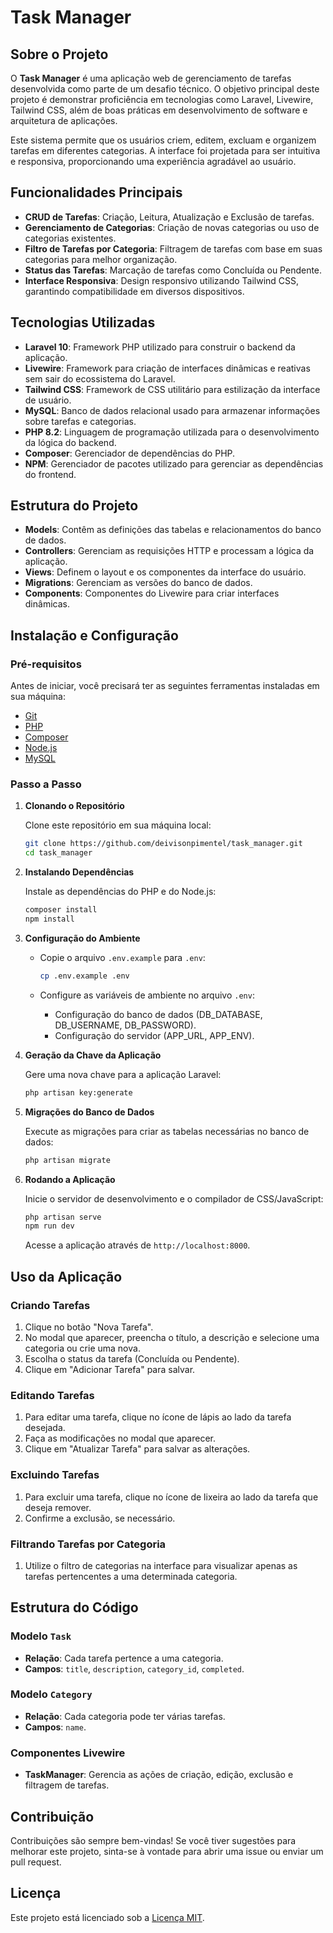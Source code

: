 
# Task Manager

## Sobre o Projeto

O **Task Manager** é uma aplicação web de gerenciamento de tarefas desenvolvida como parte de um desafio técnico. O objetivo principal deste projeto é demonstrar proficiência em tecnologias como Laravel, Livewire, Tailwind CSS, além de boas práticas em desenvolvimento de software e arquitetura de aplicações.

Este sistema permite que os usuários criem, editem, excluam e organizem tarefas em diferentes categorias. A interface foi projetada para ser intuitiva e responsiva, proporcionando uma experiência agradável ao usuário.

## Funcionalidades Principais

- **CRUD de Tarefas**: Criação, Leitura, Atualização e Exclusão de tarefas.
- **Gerenciamento de Categorias**: Criação de novas categorias ou uso de categorias existentes.
- **Filtro de Tarefas por Categoria**: Filtragem de tarefas com base em suas categorias para melhor organização.
- **Status das Tarefas**: Marcação de tarefas como Concluída ou Pendente.
- **Interface Responsiva**: Design responsivo utilizando Tailwind CSS, garantindo compatibilidade em diversos dispositivos.

## Tecnologias Utilizadas

- **Laravel 10**: Framework PHP utilizado para construir o backend da aplicação.
- **Livewire**: Framework para criação de interfaces dinâmicas e reativas sem sair do ecossistema do Laravel.
- **Tailwind CSS**: Framework de CSS utilitário para estilização da interface de usuário.
- **MySQL**: Banco de dados relacional usado para armazenar informações sobre tarefas e categorias.
- **PHP 8.2**: Linguagem de programação utilizada para o desenvolvimento da lógica do backend.
- **Composer**: Gerenciador de dependências do PHP.
- **NPM**: Gerenciador de pacotes utilizado para gerenciar as dependências do frontend.

## Estrutura do Projeto

- **Models**: Contêm as definições das tabelas e relacionamentos do banco de dados.
- **Controllers**: Gerenciam as requisições HTTP e processam a lógica da aplicação.
- **Views**: Definem o layout e os componentes da interface do usuário.
- **Migrations**: Gerenciam as versões do banco de dados.
- **Components**: Componentes do Livewire para criar interfaces dinâmicas.

## Instalação e Configuração

### Pré-requisitos

Antes de iniciar, você precisará ter as seguintes ferramentas instaladas em sua máquina:

- [Git](https://git-scm.com)
- [PHP](https://www.php.net)
- [Composer](https://getcomposer.org)
- [Node.js](https://nodejs.org)
- [MySQL](https://www.mysql.com)

### Passo a Passo

1. **Clonando o Repositório**

   Clone este repositório em sua máquina local:

   ```bash
   git clone https://github.com/deivisonpimentel/task_manager.git
   cd task_manager
   ```

2. **Instalando Dependências**

   Instale as dependências do PHP e do Node.js:

   ```bash
   composer install
   npm install
   ```

3. **Configuração do Ambiente**

   - Copie o arquivo `.env.example` para `.env`:

     ```bash
     cp .env.example .env
     ```

   - Configure as variáveis de ambiente no arquivo `.env`:

     - Configuração do banco de dados (DB_DATABASE, DB_USERNAME, DB_PASSWORD).
     - Configuração do servidor (APP_URL, APP_ENV).

4. **Geração da Chave da Aplicação**

   Gere uma nova chave para a aplicação Laravel:

   ```bash
   php artisan key:generate
   ```

5. **Migrações do Banco de Dados**

   Execute as migrações para criar as tabelas necessárias no banco de dados:

   ```bash
   php artisan migrate
   ```

6. **Rodando a Aplicação**

   Inicie o servidor de desenvolvimento e o compilador de CSS/JavaScript:

   ```bash
   php artisan serve
   npm run dev
   ```

   Acesse a aplicação através de `http://localhost:8000`.

## Uso da Aplicação

### Criando Tarefas

1. Clique no botão "Nova Tarefa".
2. No modal que aparecer, preencha o título, a descrição e selecione uma categoria ou crie uma nova.
3. Escolha o status da tarefa (Concluída ou Pendente).
4. Clique em "Adicionar Tarefa" para salvar.

### Editando Tarefas

1. Para editar uma tarefa, clique no ícone de lápis ao lado da tarefa desejada.
2. Faça as modificações no modal que aparecer.
3. Clique em "Atualizar Tarefa" para salvar as alterações.

### Excluindo Tarefas

1. Para excluir uma tarefa, clique no ícone de lixeira ao lado da tarefa que deseja remover.
2. Confirme a exclusão, se necessário.

### Filtrando Tarefas por Categoria

1. Utilize o filtro de categorias na interface para visualizar apenas as tarefas pertencentes a uma determinada categoria.

## Estrutura do Código

### Modelo `Task`

- **Relação**: Cada tarefa pertence a uma categoria.
- **Campos**: `title`, `description`, `category_id`, `completed`.

### Modelo `Category`

- **Relação**: Cada categoria pode ter várias tarefas.
- **Campos**: `name`.

### Componentes Livewire

- **TaskManager**: Gerencia as ações de criação, edição, exclusão e filtragem de tarefas.

## Contribuição

Contribuições são sempre bem-vindas! Se você tiver sugestões para melhorar este projeto, sinta-se à vontade para abrir uma issue ou enviar um pull request.

## Licença

Este projeto está licenciado sob a [Licença MIT](LICENSE).

